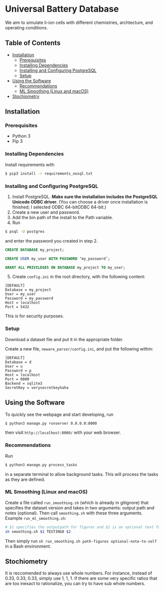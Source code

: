 # Universal Battery Database

We aim to simulate li-ion cells with different chemistries, archtecture, and operating conditions.

## Table of Contents

- [Installation](#installation)
  * [Prerequisites](#prerequisites)
  * [Installing Dependencies](#installing-dependencies)
  * [Installing and Configuring PostgreSQL](#installing-and-configuring-postgresql)
  * [Setup](#setup)
- [Using the Software](#using-the-software)
  * [Recommendations](#recommendations)
  * [ML Smoothing (Linux and macOS)](#ml-smoothing--linux-and-macos-)
- [Stochiometry](#stochiometry)

## Installation

### Prerequisites

- Python 3
- Pip 3


### Installing Dependencies

Install requirements with
```bash
$ pip3 install -r requirements_nosql.txt
```

### Installing and Configuring PostgreSQL 


1. Install PostgreSQL. **Make sure the installation includes the PostgreSQL Unicode ODBC driver.** (You can choose a driver once installation is finished; I selected ODBC 64-bitODBC 64-bit.)
2. Create a new user and password.
3. Add the bin path of the install to the Path variable.
4. Run

```bash
$ psql -U postgres
```
and enter the password you created in step 2.

```sql
CREATE DATABASE my_project;

CREATE USER my_user WITH PASSWORD ‘my_password’;

GRANT ALL PRIVILEGES ON DATABASE my_project TO my_user;
```


5. Create `config.ini` in the root directory, with the following content:

```
[DEFAULT]
Database = my_project
User = my_user
Password = my_password
Host = localhost
Port = 5432
```

This is for security purposes.


### Setup

Download a dataset file and put it in the appropriate folder.

Create a new file, `neware_parser/config.ini`, and put the following within:

```
[DEFAULT]
Database = d
User = u
Password = p
Host = localhost
Port = 0000
Backend = sqlite3
SecretKey = verysecretkeyhaha
```


## Using the Software

To quickly see the webpage and start developing, run
```bash
$ python3 manage.py runserver 0.0.0.0:8000
```
then visit `http://localhost:8000/` with your web browser.

### Recommendations

Run
```bash
$ python3 manage.py process_tasks
```
in a separate terminal to allow background tasks. This will process the tasks as they are defined.

### ML Smoothing (Linux and macOS)

Create a file called `run_smoothing.sh` (which is already in gitignore) that specifies the dataset version and takes in two arguments: output path and notes (optional). Then call `smoothing.sh` with these three arguments. Example `run_ml_smoothing.sh`:
```bash
# $1 specifies the outputpath for figures and $2 is an optional text for notes
sh smoothing.sh $1 TESTING0 $2
```

Then simply run `sh run_smoothing.sh path-figures optional-note-to-self` in a Bash environment.



## Stochiometry
It is reccomended to always use whole numbers. For instance, instead of 0.33, 0.33, 0.33, simply use 1, 1, 1. If there are some very specific ratios that are too inexact to rationalize, you can try to have sub whole numbers.